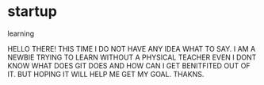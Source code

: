 # startup
learning

HELLO THERE! THIS TIME I DO NOT HAVE ANY IDEA WHAT TO SAY. I AM A NEWBIE TRYING TO LEARN WITHOUT A PHYSICAL TEACHER EVEN I DONT KNOW WHAT DOES GIT DOES AND HOW CAN I GET BENITFITED OUT OF IT. BUT HOPING IT WILL HELP ME GET MY GOAL.
THAKNS.
